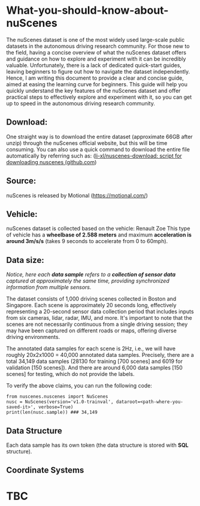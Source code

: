 # What-you-should-know-about-nuScenes

The nuScenes dataset is one of the most widely used large-scale public datasets in the autonomous driving research community. For those new to the field, having a concise overview of what the nuScenes dataset offers and guidance on how to explore and experiment with it can be incredibly valuable. Unfortunately, there is a lack of dedicated quick-start guides, leaving beginners to figure out how to navigate the dataset independently. Hence, I am writing this document to provide a clear and concise guide, aimed at easing the learning curve for beginners. This guide will help you quickly understand the key features of the nuScenes dataset and offer practical steps to effectively explore and experiment with it, so you can get up to speed in the autonomous driving research community.

## Download:
One straight way is to download the entire dataset (approximate 66GB after unzip) through the nuScenes official website, but this will be time consuming. You can also use a quick command to download the entire file automatically by referring such as: 
([li-xl/nuscenes-download: script for downloading nuscenes (github.com](https://github.com/li-xl/nuscenes-download?tab=readme-ov-file)) 

## Source:
nuScenes is released by Motional (https://motional.com/)

## Vehicle:
nuScenes dataset is collected based on the vehicle: Renault Zoe
This type of vehicle has a **wheelbase of 2.588 meters** and maximum **acceleration is around 3m/s/s** (takes 9 seconds to accelerate from 0 to 60mph).

## Data size:
*Notice, here each **data sample** refers to a **collection of sensor data** captured at approximately the same time, providing synchronized information from multiple sensors.*

The dataset consists of 1,000 driving scenes collected in Boston and Singapore. Each scene is approximately 20 seconds long, effectively representing a 20-second sensor data collection period that includes inputs from six cameras, lidar, radar, IMU, and more. It's important to note that the scenes are not necessarily continuous from a single driving session; they may have been captured on different roads or maps, offering diverse driving environments. 

The annotated data samples for each scene is 2Hz, i.e., we will have roughly 20x2x1000 = 40,000 annotated data samples. Precisely, there are a total 34,149 data samples (28130 for training [700 scenes] and 6019 for validation [150 scenes]). And there are around 6,000 data samples [150 scenes] for testing, which do not provide the labels.    

To verify the above claims, you can run the following code:

```
from nuscenes.nuscenes import NuScenes
nusc = NuScenes(version='v1.0-trainval', dataroot=<path-where-you-saved-it>', verbose=True)
print(len(nusc.sample)) ### 34,149
```

## Data Structure
Each data sample has its own token (the data structure is stored with **SQL** structure).  

## Coordinate Systems


# TBC
